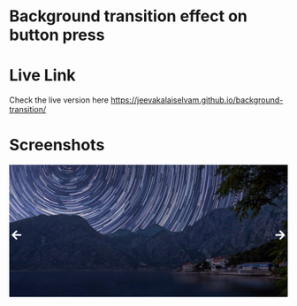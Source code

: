 # Background transition effect on button press

# Live Link

Check the live version here <https://jeevakalaiselvam.github.io/background-transition/>

# Screenshots

![Screenshot](screens/screen1.png)
